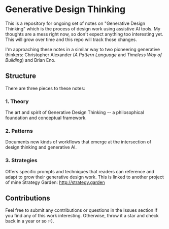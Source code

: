 # Generative Design Thinking

This is a repository for ongoing set of notes on "Generative Design Thinking" which is the process of design work using assistive AI tools. My thoughts are a mess right now, so don't expect anything too interesting yet. This will grow over time and this repo will track those changes.

I'm approaching these notes in a similar way to two pioneering generative thinkers: Christopher Alexander (_A Pattern Language_ and _Timeless Way of Building_) and Brian Eno.

## Structure

There are three pieces to these notes:

### 1. Theory
The art and spirit of Generative Design Thinking -- a philosophical foundation and conceptual framework.

### 2. Patterns
Documents new kinds of workflows that emerge at the intersection of design thinking and generative AI.

### 3. Strategies
Offers specific prompts and techniques that readers can reference and adapt to grow their generative design work. This is linked to another project of mine Strategy Garden: http://strategy.garden

## Contributions
Feel free to submit any contributions or questions in the Issues section if you find any of this work interesting. Otherwise, throw it a star and check back in a year or so :-).